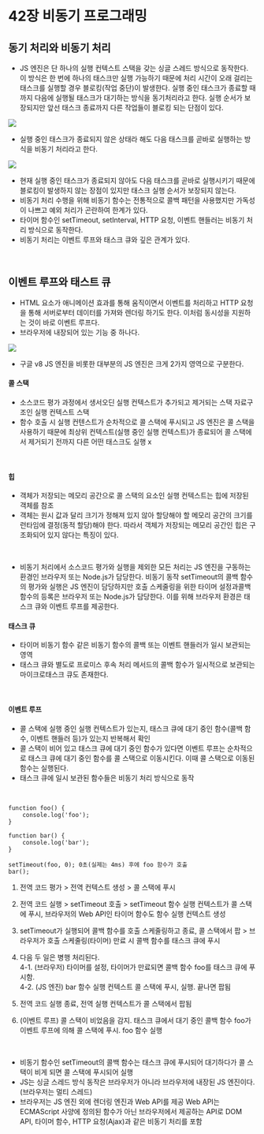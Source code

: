 # 42장 비동기 프로그래밍
## 동기 처리와 비동기 처리
- JS 엔진은 단 하나의 실행 컨텍스트 스택을 갖는 싱글 스레드 방식으로 동작한다. 이 방식은 한 번에 하나의 태스크만 실행 가능하기 때문에 처리 시간이 오래 걸리는 태스크를 실행할 경우 블로킹(작업 중단)이 발생한다. 실행 중인 태스크가 종료할 때까지 다음에 실행될 태스크가 대기하는 방식을 동기처리라고 한다. 실행 순서가 보장되지만 앞선 태스크 종료까지 다른 작업들이 블로킹 되는 단점이 있다.

![](https://velog.velcdn.com/images/mintmin0320/post/cb90e7e3-e91d-40cf-b030-968e4387fab6/image.png)

- 실행 중인 태스크가 종료되지 않은 상태라 해도 다음 태스크를 곧바로 실행하는 방식을 비동기 처리라고 한다.

![](https://velog.velcdn.com/images/mintmin0320/post/ac0dc5fc-8ad7-4dea-b004-fb2d41202a3b/image.png)

- 현재 실행 중인 태스크가 종료되지 않아도 다음 태스크를 곧바로 실행시키기 때문에 블로킹이 발생하지 않는 장점이 있지만 태스크 실행 순서가 보장되지 않는다.
- 비동기 처리 수행을 위해 비동기 함수는 전통적으로 콜백 패턴을 사용했지만 가독성이 나쁘고 예외 처리가 곤란하여 한계가 있다.
- 타이머 함수인 setTimeout, setInterval, HTTP 요청, 이벤트 핸들러는 비동기 처리 방식으로 동작한다.
- 비동기 처리는 이벤트 루프와 태스크 큐와 깊은 관계가 있다.

<br/>

## 이벤트 루프와 태스트 큐
- HTML 요소가 애니메이션 효과를 통해 움직이면서 이벤트를 처리하고 HTTP 요청을 통해 서버로부터 데이터를 가져와 렌더링 하기도 한다. 이처럼 동시성을 지원하는 것이 바로 이벤트 루프다. 
- 브라우저에 내장되어 있는 기능 중 하나다.

![](https://velog.velcdn.com/images/mintmin0320/post/c03abe1e-1d0c-4fc2-bdb5-0620e9719f43/image.png)

- 구글 v8 JS 엔진을 비롯한 대부분의 JS 엔진은 크게 2가지 영역으로 구분한다.

#### 콜 스택
- 소스코드 평가 과정에서 생서오딘 실행 컨텍스트가 추가되고 제거되는 스택 자료구조인 실행 컨텍스트 스택
- 함수 호출 시 실행 컨텐스트가 순차적으로 콜 스택에 푸시되고 JS 엔진은 콜 스택을 사용하기 때문에 최상위 컨텍스트(실행 중인 실행 컨텍스트)가 종료되어 콜 스택에서 제거되기 전까지 다른 어떤 태스크도 실행 x

<br/>

#### 힙
- 객체가 저장되는 메모리 공간으로 콜 스택의 요소인 실행 컨텍스트는 힙에 저장된 객체를 참조
- 객체는 원시 값과 달리 크기가 정해져 있지 않아 할당해야 할 메모리 공간의 크기를 런타임에 결정(동적 할당)해야 한다. 따라서 객체가 저장되는 메모리 공간인 힙은 구조화되어 있지 않다는 특징이 있다.

<br/>

- 비동기 처리에서 소스코드 평가와 실행을 제외한 모든 처리는 JS 엔진을 구동하는 환경인 브라우저 또는 Node.js가 담당한다. 비동기 동작 setTimeout의 콜백 함수의 평가와 실행은 JS 엔진이 담당하지만 호출 스케줄링을 위한 타이머 설정과콜백 함수의 등록은 브라우저 또는 Node.js가 담당한다. 이를 위해 브라우저 환경은 태스크 큐와 이벤트 루프를 제공한다.


#### 태스크 큐
- 타이머 비동기 함수 같은 비동기 함수의 콜백 또는 이벤트 핸들러가 일시 보관되는 영역
- 태스크 큐와 별도로 프로미스 후속 처리 메서드의 콜백 함수가 일시적으로 보관되는 마이크로태스크 큐도 존재한다. 

<br/>

#### 이벤트 루프
- 콜 스택에 실행 중인 실행 컨텍스트가 있는지, 태스크 큐에 대기 중인 함수(콜백 함수, 이벤트 핸들러 등)가 있는지 반복해서 확인
- 콜 스택이 비어 있고 태스크 큐에 대기 중인 함수가 있다면 이벤트 루프는 순차적으로 태스크 큐에 대기 중인 함수를 콜 스택으로 이동시킨다. 이때 콜 스택으로 이동된 함수는 실행된다.
- 태스크 큐에 일시 보관된 함수들은 비동기 처리 방식으로 동작

<br/>

```
function foo() {
	console.log('foo');
}

function bar() {
	console.log('bar');
}

setTimeout(foo, 0); 0초(실제는 4ms) 후에 foo 함수가 호출
bar();
```

1. 전역 코드 평가 > 전역 컨텍스트 생성 > 콜 스택에 푸시 <br/>

2. 전역 코드 실행 > setTimeout 호출 > setTimeout 함수 실행 컨텍스트가 콜 스택에 푸시, 브라우저의 Web API인 타이머 함수도 함수 실행 컨텍스트 생성 <br/>

3. setTimeout가 실행되어 콜백 함수를 호출 스케줄링하고 종료, 콜 스택에서 팝 > 브라우저가 호출 스케줄링(타이머) 만료 시 콜백 함수를 태스크 큐에 푸시 <br/>

4. 다음 두 일은 병행 처리된다. <br/>
4-1. (브라우저) 타이머를 설정, 타이머가 만료되면 콜백 함수 foo를 태스크 큐에 푸시함. <br/>
4-2. (JS 엔진) bar 함수 실행 컨텍스트 콜 스택에 푸시, 실행. 끝나면 팝됨 <br/>

5. 전역 코드 실행 종료, 전역 실행 컨텍스트가 콜 스택에서 팝됨 <br/>

6. (이벤트 루프) 콜 스택이 비었음을 감지. 태스크 큐에서 대기 중인 콜백 함수 foo가 이벤트 루프에 의해 콜 스택에 푸시. foo 함수 실행 <br/>

<br/>

- 비동기 함수인 setTimeout의 콜백 함수는 태스크 큐에 푸시되어 대기하다가 콜 스택이 비게 되면 콜 스택에 푸시되어 실행
- JS는 싱글 스레드 방식 동작은 브라우저가 아니라 브라우저에 내장된 JS 엔진이다. (브라우저는 멀티 스레드)
- 브라우저는 JS 엔진 외에 렌더링 엔진과 Web API를 제공 Web API는 ECMAScript 사양에 정의된 함수가 아닌 브라우저에서 제공하는 API로 DOM API, 타이머 함수, HTTP 요청(Ajax)과 같은 비동기 처리를 포함
